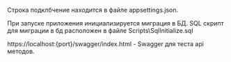 Строка подклбчение находится в файле appsettings.json.

При запуске приложения инициализируется миграция в БД. SQL скрипт для миграции в бд расположен в файле Scripts\SqlInitialize.sql

https://localhost:{port}/swagger/index.html - Swagger для теста api методов.
